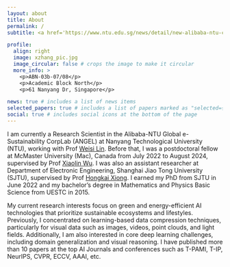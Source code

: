 ```yaml
---
layout: about
title: About
permalink: /
subtitle: <a href='https://www.ntu.edu.sg/news/detail/new-alibaba-ntu-corporate-lab-to-advance-green-digital-technologies'>Research Scientist, ANGEL Lab, Nanyang Technological University (NTU), Singapore</a>. 

profile:
  align: right
  image: xzhang_pic.jpg
  image_circular: false # crops the image to make it circular
  more_info: >
    <p>ABN-03b-07/08</p>
    <p>Academic Block North</p>
    <p>61 Nanyang Dr, Singapore</p>

news: true # includes a list of news items
selected_papers: true # includes a list of papers marked as "selected={true}"
social: true # includes social icons at the bottom of the page
---
```


I am currently a Research Scientist in the Alibaba-NTU Global e-Sustainability CorpLab (ANGEL) at Nanyang Technological University (NTU), 
working with Prof [Weisi Lin](https://personal.ntu.edu.sg/wslin/Home.html). 
Before that, I was a postdoctoral fellow at McMaster University (Mac), Canada from July 2022 to August 2024, 
supervised by Prof [Xiaolin Wu](https://scholar.google.com/citations?user=ZuQnEIgAAAAJ).
I was also an assistant researcher at Department of Electronic Engineering, Shanghai Jiao Tong University (SJTU), 
supervised by Prof [Hongkai Xiong](https://min.sjtu.edu.cn/En/FacultyShow/4?Vid=14).
I earned my PhD from SJTU in June 2022 and my bachelor’s degree in Mathematics and Physics Basic Science from UESTC in 2015.

My current research interests focus on green and energy-efficient AI technologies that prioritize sustainable ecosystems and lifestyles. 
Previously, I concentrated on learning-based data compression techniques, particularly for visual data such as images, videos, point clouds, and light fields. 
Additionally, I am also interested in core deep learning challenges, including domain generalization and visual reasoning. 
I have published more than 10 papers at the top AI Journals and conferences such as T-PAMI, T-IP, NeurIPS, CVPR, ECCV, AAAI, etc.